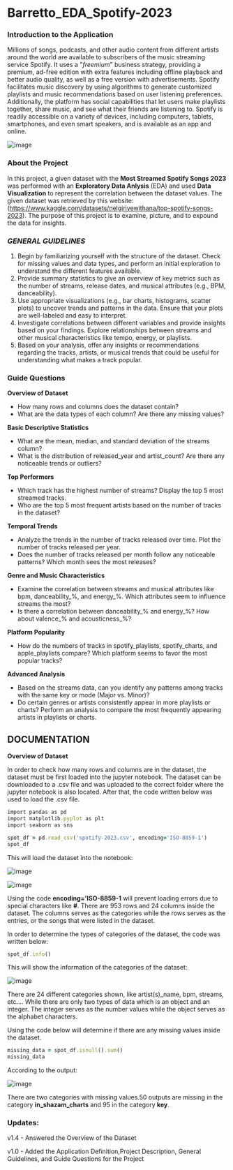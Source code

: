 # Barretto_EDA_Spotify-2023


### Introduction to the Application

Millions of songs, podcasts, and other audio content from different artists around the world are available to subscribers of the music streaming service Spotify. It uses a "*freemium*" business strategy, providing a premium, ad-free edition with extra features including offline playback and better audio quality, as well as a free version with advertisements. Spotify facilitates music discovery by using algorithms to generate customized playlists and music recommendations based on user listening preferences. Additionally, the platform has social capabilities that let users make playlists together, share music, and see what their friends are listening to. Spotify is readily accessible on a variety of devices, including computers, tablets, smartphones, and even smart speakers, and is available as an app and online.

![image](https://github.com/user-attachments/assets/9039717c-5151-48b1-9d44-7cebb9090ed5)

### About the Project

In this project, a given dataset with the **Most Streamed Spotify Songs 2023** was performed with an **Exploratory Data Anlysis** (EDA) and used **Data Visualization** to represent the correlation between the dataset values. The given dataset was retrieved by this website:(https://www.kaggle.com/datasets/nelgiriyewithana/top-spotify-songs-2023). The purpose of this project is to examine, picture, and to expound the data for insights.

### _GENERAL GUIDELINES_
1. Begin by familiarizing yourself with the structure of the dataset. Check for missing values and data types, and perform an initial exploration to understand the different features available.
2. Provide summary statistics to give an overview of key metrics such as the number of streams, release dates, and musical attributes (e.g., BPM, danceability).
3. Use appropriate visualizations (e.g., bar charts, histograms, scatter plots) to uncover trends and patterns in the data. Ensure that your plots are well-labeled and easy to interpret.
4. Investigate correlations between different variables and provide insights based on your findings. Explore relationships between streams and other musical characteristics like tempo, energy, or playlists.
5. Based on your analysis, offer any insights or recommendations regarding the tracks, artists, or musical trends that could be useful for understanding what makes a track popular.


### Guide Questions
**Overview of Dataset**
- How many rows and columns does the dataset contain?
- What are the data types of each column? Are there any missing values?
  
**Basic Descriptive Statistics**
- What are the mean, median, and standard deviation of the streams column?
- What is the distribution of released_year and artist_count? Are there any noticeable trends or outliers?

**Top Performers**
- Which track has the highest number of streams? Display the top 5 most streamed tracks.
- Who are the top 5 most frequent artists based on the number of tracks in the dataset?
  
**Temporal Trends**
- Analyze the trends in the number of tracks released over time. Plot the number of tracks released per year.
- Does the number of tracks released per month follow any noticeable patterns? Which month sees the most releases?
  
**Genre and Music Characteristics**
- Examine the correlation between streams and musical attributes like bpm, danceability_%, and energy_%. Which attributes seem to influence streams the most?
- Is there a correlation between danceability_% and energy_%? How about valence_% and acousticness_%?
  
 **Platform Popularity**
- How do the numbers of tracks in spotify_playlists, spotify_charts, and apple_playlists compare? Which platform seems to favor the most popular tracks?
  
 **Advanced Analysis**
- Based on the streams data, can you identify any patterns among tracks with the same key or mode (Major vs. Minor)?
- Do certain genres or artists consistently appear in more playlists or charts? Perform an analysis to compare the most frequently appearing artists in playlists or charts.


## DOCUMENTATION

**Overview of Dataset**

In order to check how many rows and columns are in the dataset, the dataset must be first loaded into the jupyter notebook. The dataset can be downloaded to a .csv file and was uploaded to the correct folder where the jupyter notebook is also located. After that, the code written below was used to load the .csv file.

```ruby
import pandas as pd
import matplotlib.pyplot as plt
import seaborn as sns

spot_df = pd.read_csv('spotify-2023.csv', encoding='ISO-8859-1')
spot_df
```

This will load the dataset into the notebook:

![image](https://github.com/user-attachments/assets/fdb38417-c8eb-4b6b-8009-6851c37efcfa)


![image](https://github.com/user-attachments/assets/427cf3ef-8fb6-45e1-aa0d-4eaaff266126)


Using the code **encoding='ISO-8859-1** will prevent loading errors due to special characters like **#**. There are 953 rows and 24 columns inside the dataset. The columns serves as the categories while the rows serves as the entries, or the songs that were listed in the dataset.

In order to determine the types of categories of the dataset, the code was written below:

```ruby
spot_df.info()
```

This will show the information of the categories of the dataset:

![image](https://github.com/user-attachments/assets/83c27c04-1e06-4db7-a661-d13e1b9d1f4b)


There are 24 different categories shown, like artist(s)_name, bpm, streams, etc.... While there are only two types of data which is an object and an integer. The integer serves as the number values while the object serves as the alphabet characters.

Using the code below will determine if there are any missing values inside the dataset.

```ruby
missing_data = spot_df.isnull().sum()
missing_data
```

According to the output:

![image](https://github.com/user-attachments/assets/8632046a-310b-4863-9c9c-0f2a2b7cdccc)

There are two categories with missing values.50 outputs are missing in the category **in_shazam_charts** and 95 in the category **key**.


### Updates:

  v1.4 - Answered the Overview of the Dataset

  v1.0 - Added the Application Definition,Project Description, General Guidelines, and Guide Questions for the Project
      










